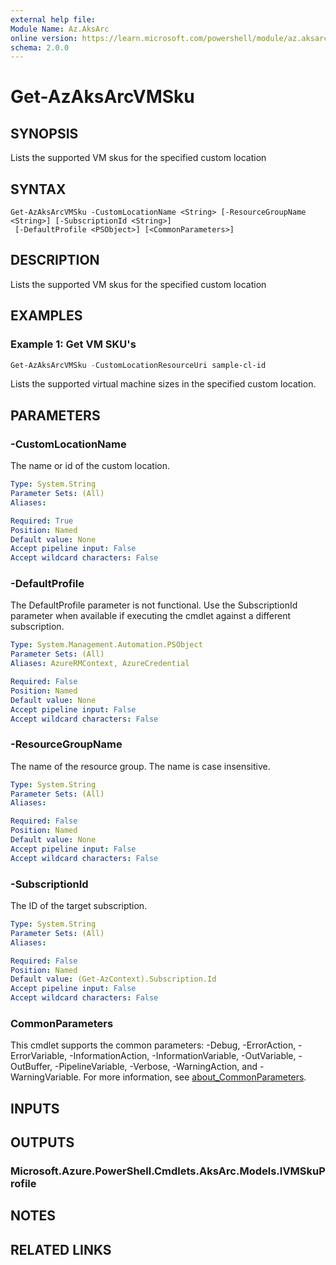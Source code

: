 ```yaml
---
external help file:
Module Name: Az.AksArc
online version: https://learn.microsoft.com/powershell/module/az.aksarc/get-azaksarcvmsku
schema: 2.0.0
---
```


# Get-AzAksArcVMSku

## SYNOPSIS
Lists the supported VM skus for the specified custom location

## SYNTAX

```
Get-AzAksArcVMSku -CustomLocationName <String> [-ResourceGroupName <String>] [-SubscriptionId <String>]
 [-DefaultProfile <PSObject>] [<CommonParameters>]
```

## DESCRIPTION
Lists the supported VM skus for the specified custom location

## EXAMPLES

### Example 1: Get VM SKU's
```powershell
Get-AzAksArcVMSku -CustomLocationResourceUri sample-cl-id
```

Lists the supported virtual machine sizes in the specified custom location.

## PARAMETERS

### -CustomLocationName
The name or id of the custom location.

```yaml
Type: System.String
Parameter Sets: (All)
Aliases:

Required: True
Position: Named
Default value: None
Accept pipeline input: False
Accept wildcard characters: False
```

### -DefaultProfile
The DefaultProfile parameter is not functional.
Use the SubscriptionId parameter when available if executing the cmdlet against a different subscription.

```yaml
Type: System.Management.Automation.PSObject
Parameter Sets: (All)
Aliases: AzureRMContext, AzureCredential

Required: False
Position: Named
Default value: None
Accept pipeline input: False
Accept wildcard characters: False
```

### -ResourceGroupName
The name of the resource group.
The name is case insensitive.

```yaml
Type: System.String
Parameter Sets: (All)
Aliases:

Required: False
Position: Named
Default value: None
Accept pipeline input: False
Accept wildcard characters: False
```

### -SubscriptionId
The ID of the target subscription.

```yaml
Type: System.String
Parameter Sets: (All)
Aliases:

Required: False
Position: Named
Default value: (Get-AzContext).Subscription.Id
Accept pipeline input: False
Accept wildcard characters: False
```

### CommonParameters
This cmdlet supports the common parameters: -Debug, -ErrorAction, -ErrorVariable, -InformationAction, -InformationVariable, -OutVariable, -OutBuffer, -PipelineVariable, -Verbose, -WarningAction, and -WarningVariable. For more information, see [about_CommonParameters](http://go.microsoft.com/fwlink/?LinkID=113216).

## INPUTS

## OUTPUTS

### Microsoft.Azure.PowerShell.Cmdlets.AksArc.Models.IVMSkuProfile

## NOTES

## RELATED LINKS


